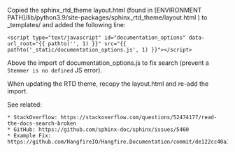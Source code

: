 Copied the sphinx_rtd_theme layout.html (found in
[ENVIRONMENT PATH]/lib/python3.9/site-packages/sphinx_rtd_theme/layout.html
) to _templates/ and added the following line:

```
<script type="text/javascript" id="documentation_options" data-url_root="{{ pathto('', 1) }}" src="{{ pathto('_static/documentation_options.js', 1) }}"></script>
```

Above the import of documentation_options.js to fix search (prevent a `Stemmer
is no defined` JS error).

When updating the RTD theme, recopy the layout.html and re-add the import.

See related:

    * StackOverflow: https://stackoverflow.com/questions/52474177/read-the-docs-search-broken
    * GitHub: https://github.com/sphinx-doc/sphinx/issues/5460
    * Example Fix: https://github.com/HangfireIO/Hangfire.Documentation/commit/de122cc40a3df6c387bd9b6bff0aa6d14ab66f80
